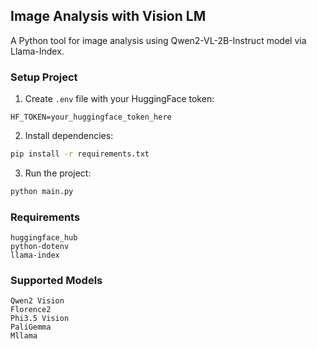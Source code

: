 ## Image Analysis with Vision LM

A Python tool for image analysis using Qwen2-VL-2B-Instruct model via Llama-Index.

### Setup Project

1. Create `.env` file with your HuggingFace token:

```
HF_TOKEN=your_huggingface_token_here
```

2. Install dependencies:

```bash
pip install -r requirements.txt
```

3. Run the project:

```bash
python main.py
```

### Requirements

```
huggingface_hub
python-dotenv
llama-index
```

### Supported Models
```text
Qwen2 Vision
Florence2
Phi3.5 Vision
PaliGemma
Mllama
```